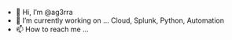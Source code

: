 - 👋 Hi, I’m @ag3rra
- 🌱 I’m currently working on ... Cloud, Splunk, Python, Automation
- 📫 How to reach me ... 

<!---
ag3rra/ag3rra is a ✨ special ✨ repository because its `README.md` (this file) appears on your GitHub profile.
You can click the Preview link to take a look at your changes.
--->
